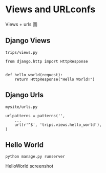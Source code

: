 # Views and URLconfs

Views + urls 圖

## Django Views
`trips/views.py`
```
from django.http import HttpResponse


def hello_world(request):
    return HttpResponse("Hello World!")

```

## Django Urls
`mysite/urls.py`

```
urlpatterns = patterns('',
    ...
    url(r'^$', 'trips.views.hello_world'),
)
```


## Hello World

```
python manage.py runserver
```
HelloWorld screenshot
